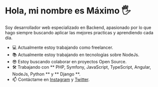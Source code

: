 # Hola, mi nombre es Máximo 🖐

Soy desarrollador web especializado en Backend, apasionado por lo que hago siempre buscando aplicar las mejores practicas y aprendiendo cada día.

- 💻 Actualmente estoy trabajando como freelancer.
- 📚 Actualmente estoy trabajando en tecnologías sobre NodeJs.
- 😎 Estoy buscando colaborar en proyectos Open Source.
- 🛠️ Trabajando con ** PHP, Symfony, JavaScript, TypeScript, Angular, NodeJs, Python ** y ** Django **.
- 📫 Contáctame en [Instagram](https://instagram.com/maximosojo) y [Twitter](https://twitter.com/maximosojo).
